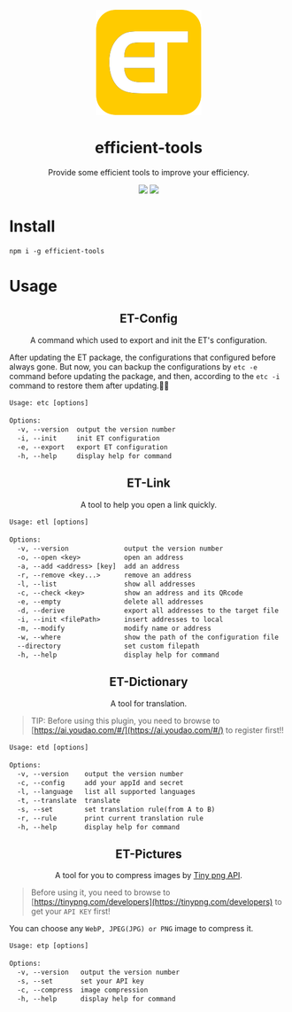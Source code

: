 <!--
 * @Author: haifeng.lu haifeng.lu@ly.com
 * @Date: 2022-05-23 10:43:31
 * @LastEditors: luhaifeng666
 * @LastEditTime: 2022-08-09 15:29:53
 * @Description: 
-->
<p  align="center"><img src="./src/public/images/scratch.svg" /></p>

<h1 align="center">efficient-tools</h1>

<p align="center">Provide some efficient tools to improve your efficiency.</p>

<p align="center">
  <img src="https://img.shields.io/badge/-v0.3.5-yellow">
  <img src="https://img.shields.io/badge/node-v14.17.0%2B-green">
</p>

# Install

```
npm i -g efficient-tools
```

# Usage

<h2 align="center">ET-Config</h2>

<p align="center">A command which used to export and init the ET's configuration.</p>

After updating the ET package, the configurations that configured before always gone. But now, you can backup the configurations by `etc -e` command before updating the package, and then, according to the `etc -i` command to restore them after updating.🥳🥳

```
Usage: etc [options]

Options:
  -v, --version  output the version number
  -i, --init     init ET configuration
  -e, --export   export ET configuration
  -h, --help     display help for command
```

<h2 align="center">ET-Link</h2>

<p align="center">A tool to help you open a link quickly.</p>

```
Usage: etl [options]

Options:
  -v, --version              output the version number
  -o, --open <key>           open an address
  -a, --add <address> [key]  add an address
  -r, --remove <key...>      remove an address
  -l, --list                 show all addresses
  -c, --check <key>          show an address and its QRcode
  -e, --empty                delete all addresses
  -d, --derive               export all addresses to the target file
  -i, --init <filePath>      insert addresses to local
  -m, --modify               modify name or address
  -w, --where                show the path of the configuration file
  --directory                set custom filepath
  -h, --help                 display help for command
```

<h2 align="center">ET-Dictionary</h2>

<p align="center">A tool for translation.</p>

> TIP: Before using this plugin, you need to browse to [https://ai.youdao.com/#/](https://ai.youdao.com/#/) to register first!!

```
Usage: etd [options]

Options:
  -v, --version    output the version number
  -c, --config     add your appId and secret
  -l, --language   list all supported languages
  -t, --translate  translate
  -s, --set        set translation rule(from A to B)
  -r, --rule       print current translation rule
  -h, --help       display help for command
```

<h2 align="center">ET-Pictures</h2>

<p align="center">A tool for you to compress images by <a href="https://tinypng.com/">Tiny png API</a>.</p>

> Before using it, you need to browse to [https://tinypng.com/developers](https://tinypng.com/developers) to get your `API KEY` first!

You can choose any `WebP, JPEG(JPG) or PNG` image to compress it.

```
Usage: etp [options]

Options:
  -v, --version   output the version number
  -s, --set       set your API key
  -c, --compress  image compression
  -h, --help      display help for command
```

